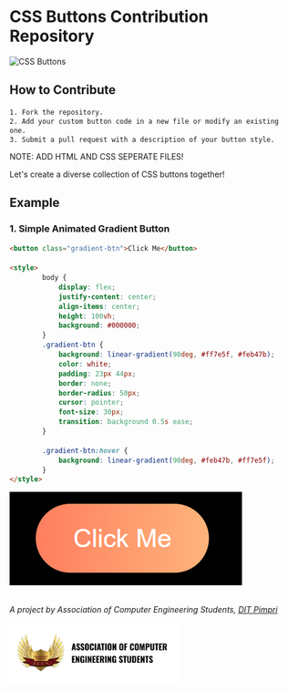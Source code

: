 
# CSS Buttons Contribution Repository

![CSS Buttons](https://img.shields.io/badge/View%20Buttons-websiteforbuttons-8A2BE2)

## How to Contribute
    1. Fork the repository.
    2. Add your custom button code in a new file or modify an existing one.
    3. Submit a pull request with a description of your button style.
    
NOTE: ADD HTML AND CSS SEPERATE FILES!

Let's create a diverse collection of CSS buttons together!

## Example

### 1. Simple Animated Gradient Button
```html
<button class="gradient-btn">Click Me</button>

<style>
        body {
            display: flex;
            justify-content: center;
            align-items: center;
            height: 100vh;
            background: #000000;
        }
        .gradient-btn {
            background: linear-gradient(90deg, #ff7e5f, #feb47b);
            color: white;
            padding: 23px 44px;
            border: none;
            border-radius: 50px;
            cursor: pointer;
            font-size: 30px;
            transition: background 0.5s ease;
        }

        .gradient-btn:hover {
            background: linear-gradient(90deg, #feb47b, #ff7e5f);
        }
</style>
```
<img src="static/example.png" alt="Button Example">

\
_A project by Association of Computer Engineering Students, [DIT Pimpri](https://engg.dypvp.edu.in/)_

<img src="static/aces-badge.png" alt="aces logo" width="300">
